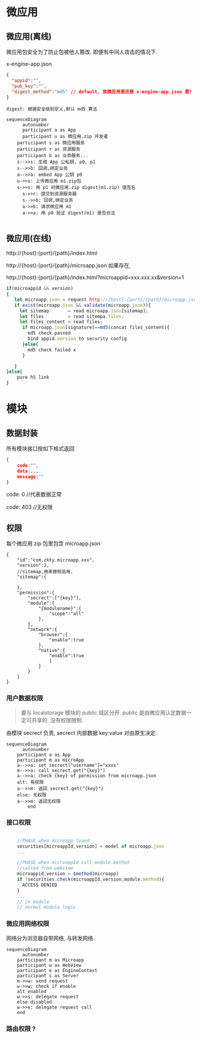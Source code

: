 

# 微应用

## 微应用(离线)

微应用包安全为了防止包被他人篡改. 即便有中间人攻击的情况下.

x-engine-app.json

``` json
{
  "appid":"",
  "pub_key":"",
  "digest_method":"md5" // default, 放微应用里还是 x-engine-app.json 里?
}
```



```
digest: 根据安全级别定义,默认 md5 算法
```



``` mermaid
sequenceDiagram
	  autonumber
	  participant a as App
	  participant u as 微应用.zip 开发者  
    participant s as 微应用服务 
    participant r as 资源服务
    participant b as 业务服务...
   	s-->>s: 生成 App 公私钥, p0, p1
   	s-->>b: 回调,绑定业务
   	a-->>a: embed App 公钥 p0
   	u->>s: 上传微应用 m1.zip包
   	s->>s: 用 p1 对微应用.zip digest(m1.zip) 值签名 
	  s->>r: 提交到资源服务器
	  s-->>b: 回调,绑定业务
	  a->>b: 请求微应用 m1
	  a->>a: 用 p0 验证 digest(m1) 是否合法
    

```

## 微应用(在线)

http://{host}:{port}/{path}/index.html

http://{host}:{port}/{path}/microapp.json 如果存在, 

http://{host}:{port}/{path}/index.html?microappid=xxx.xxx.xx&version=1

``` js
if(microappid && version)
{
   let microapp.json = request http://{host}:{port}/{path}/microapp.json
   if exist(microapp.json && validate(microapp.json)){
     let sitemap       = read microapp.json[sitemap];
     let files         = read sitempa.files;
     let files_content = read files;
      if microapp.json[signature]==md5(concat files_content){
        md5 check passed 
        bind appid.version to security config
      }else{
        md5 check failed x
      }

   }  
}else{
    pure h5 link
}
```







# 模块

## 数据封装

所有模块接口按如下格式返回

``` json
{
	code:"",
	data:..,
	message:""
}
```



code: 0   //代表数据正常

code: 403 //无权限

## 权限

每个微应用 zip 包里包含 microapp.json

```
{
	"id":"com.zkty.microapp.xxx",
	"version":2,
	//sitemap,用来做校验用.
	"sitemap":{
	
	},
	"permission":{
		"secrect":["{key}"],
		"module":{
			"{modulename}":{
				"scope":"all"
			},
		},
		"network":{
			"browser":{
				"enable":true
			},
			"native":{
				"enable":true
				]
			}
		}
	}
}
```



### 用户数据权限

> 要与 localstorage 模块的 public 域区分开. public 是由微应用认定数据一定可共享的. 没有权限限制. 

由模块 secrect 负责, secrect 内部数据 key:value 对由原生决定.

``` mermaid
sequenceDiagram
	  autonumber
    participant a as App
    participant m as microApp
    a-->>a: set secrect["username"]="xxxx"
    m-->>a: call secrect.get("{key}")
    a-->>a: check {key} of permission from microapp.json
    alt: 有权限
    a-->>m: 返回 secrect.get("{key}")
    else: 无权限
    a-->>m: 返回无权限
		end

```

### 接口权限
``` js

    //PHASE when microapp loaed
    securities[microappId,version] = model of microapp.json 
    ...

    //PHASE when microappId call module.method
    //called from webview
    microappid,version = $method(microapp)
    if !securities.check(microappId,version,module.method){
      ACCESS DENIED
    }
    ...
    // in module 
    // normal module logic
```


### 微应用网络权限

网络分为浏览器自带网络, 与转发网络.

``` mermaid
sequenceDiagram
	  autonumber
    participant m as Microapp
    participant w as WebView
    participant e as EngineContext
    participant s as Server
    m->>w: send request
    w->>w: check if enable
    alt enabled
    w->>s: delegate request
    else disabled
    w->>e: delegate request call    	
    end

```

### 路由权限 ?



